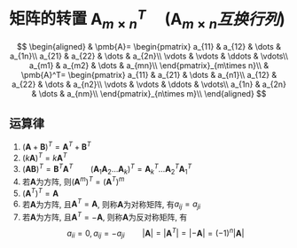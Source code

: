 # 矩阵的转置 $\pmb{A}_{m\times n}^T \quad (\pmb{A}_{m\times n}互换行列)$

$$
\begin{aligned}
	& \pmb{A}=
	\begin{pmatrix}
		a_{11} & a_{12} & \dots & a_{1n}\\
		a_{21} & a_{22} & \dots & a_{2n}\\
		\vdots & \vdots & \ddots & \vdots\\
		a_{m1} & a_{m2} & \dots & a_{mn}\\
	\end{pmatrix}_{m\times n}\\
	& \pmb{A}^T=
	\begin{pmatrix}
		a_{11} & a_{21} & \dots & a_{n1}\\
		a_{12} & a_{22} & \dots & a_{n2}\\
		\vdots & \vdots & \ddots & \vdots\\
		a_{1n} & a_{2n} & \dots & a_{nm}\\
	\end{pmatrix}_{n\times m}\\
\end{aligned}
$$

## 运算律

1. $(\pmb{A}+\pmb{B})^T=\pmb{A}^T+\pmb{B}^T$
2. $(k\pmb{A})^T=k\pmb{A}^T$
3. $(\pmb{A}\pmb{B})^T=\pmb{B}^T\pmb{A}^T \qquad (\pmb{A}_1\pmb{A}_2\dots \pmb{A}_k)^T=\pmb{A}_k^T\dots \pmb{A}_2^T\pmb{A}_1^T$
4. 若$\pmb{A}$为方阵, 则$(\pmb{A}^m)^T=(\pmb{A}^T)^m$
5. $(\pmb{A}^T)^T=\pmb{A}$
6. 若$\pmb{A}$为方阵, 且$\pmb{A}^T=\pmb{A}$, 则称$\pmb{A}$为对称矩阵, 有$a_{ij}=a_{ji}$
7. 若$\pmb{A}$为方阵, 且$\pmb{A}^T=-\pmb{A}$, 则称$\pmb{A}$为反对称矩阵, 有
   $$a_{ii}=0, a_{ij}=-a_{ji} \qquad |\pmb{A}| =|\pmb{A}^T| =|-\pmb{A}| =(-1)^n |\pmb{A}|$$

